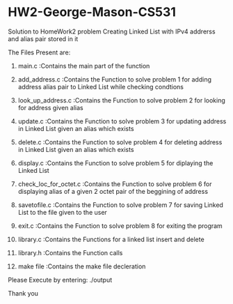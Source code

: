 # HW2-George-Mason-CS531

Solution to HomeWork2 problem Creating Linked List with IPv4 addrerss and alias pair stored in it


The Files Present are:

1) main.c                  :Contains the main part of the function

2) add_address.c           :Contains the Function to solve problem 1 for adding address alias pair to Linked List while checking condtions

3) look_up_address.c       :Contains the Function to solve problem 2 for looking for address given alias

4) update.c                :Contains the Function to solve problem 3 for updating address in Linked List given an alias which exists

5) delete.c                :Contains the Function to solve problem 4 for deleting address in Linked List given an alias which exists

6) display.c               :Contains the Function to solve problem 5 for diplaying the Linked List

7) check_loc_for_octet.c   :Contains the Function to solve problem 6 for displaying alias of a given 2 octet pair of the beggining 
                           of address
                           
8) savetofile.c            :Contains the Function to solve problem 7 for saving Linked List to the file given to the user

9) exit.c                  :Contains the Function to solve problem 8 for exiting the program

10) library.c              :Contains the Functions for a linked list insert and delete

11) library.h              :Contains the Function calls

12) make file              :Contains the make file decleration

Please Execute by entering: ./output

Thank you 

